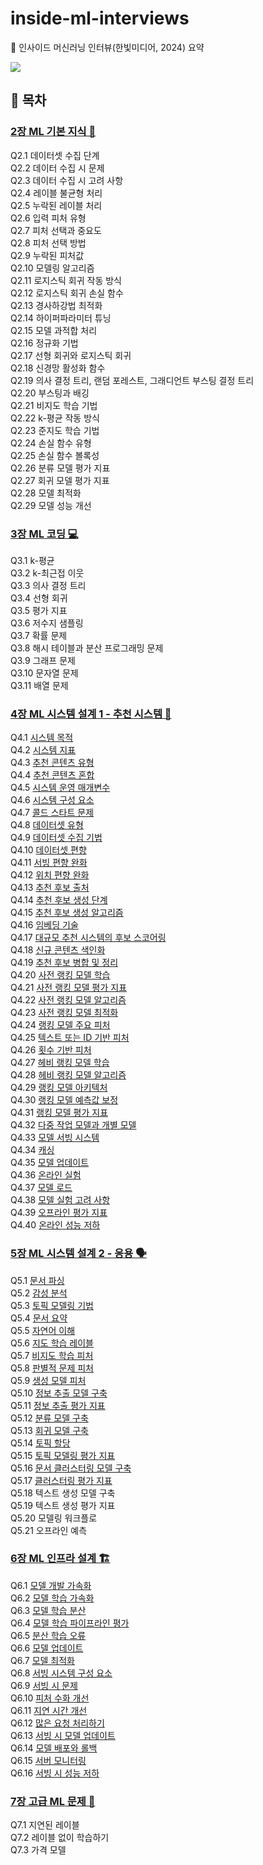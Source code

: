 # inside-ml-interviews

📖 인사이드 머신러닝 인터뷰(한빛미디어, 2024) 요약

![](https://www.hanbit.co.kr/data/books/B4332324407_l.jpg)

## 🔖 목차

### [2장 ML 기본 지식 📘](./chapter02/)

Q2.1 데이터셋 수집 단계  
Q2.2 데이터 수집 시 문제  
Q2.3 데이터 수집 시 고려 사항  
Q2.4 레이블 불균형 처리  
Q2.5 누락된 레이블 처리  
Q2.6 입력 피처 유형  
Q2.7 피처 선택과 중요도  
Q2.8 피처 선택 방법  
Q2.9 누락된 피처값  
Q2.10 모델링 알고리즘  
Q2.11 로지스틱 회귀 작동 방식  
Q2.12 로지스틱 회귀 손실 함수  
Q2.13 경사하강법 최적화  
Q2.14 하이퍼파라미터 튜닝  
Q2.15 모델 과적합 처리  
Q2.16 정규화 기법  
Q2.17 선형 회귀와 로지스틱 회귀  
Q2.18 신경망 활성화 함수  
Q2.19 의사 결정 트리, 랜덤 포레스트, 그래디언트 부스팅 결정 트리  
Q2.20 부스팅과 배깅  
Q2.21 비지도 학습 기법  
Q2.22 k-평균 작동 방식  
Q2.23 준지도 학습 기법  
Q2.24 손실 함수 유형  
Q2.25 손실 함수 볼록성  
Q2.26 분류 모델 평가 지표  
Q2.27 회귀 모델 평가 지표  
Q2.28 모델 최적화  
Q2.29 모델 성능 개선

### [3장 ML 코딩 💻](./chapter03/)

Q3.1 k-평균  
Q3.2 k-최근접 이웃  
Q3.3 의사 결정 트리  
Q3.4 선형 회귀  
Q3.5 평가 지표  
Q3.6 저수지 샘플링  
Q3.7 확률 문제  
Q3.8 해시 테이블과 분산 프로그래밍 문제  
Q3.9 그래프 문제  
Q3.10 문자열 문제  
Q3.11 배열 문제

### [4장 ML 시스템 설계 1 - 추천 시스템 🛒](./chapter04/)

Q4.1 [시스템 목적](./chapter04/q4_01.md)  
Q4.2 [시스템 지표](./chapter04/q4_02.md)  
Q4.3 [추천 콘텐츠 유형](./chapter04/q4_03.md)  
Q4.4 [추천 콘텐츠 혼합](./chapter04/q4_04.md)  
Q4.5 [시스템 운영 매개변수](./chapter04/q4_05.md)  
Q4.6 [시스템 구성 요소](./chapter04/q4_06.md)  
Q4.7 [콜드 스타트 문제](./chapter04/q4_07.md)  
Q4.8 [데이터셋 유형](./chapter04/q4_08.md)  
Q4.9 [데이터셋 수집 기법](./chapter04/q4_09.md)  
Q4.10 [데이터셋 편향](./chapter04/q4_10.md)  
Q4.11 [서빙 편향 완화](./chapter04/q4_11.md)  
Q4.12 [위치 편향 완화](./chapter04/q4_12.md)  
Q4.13 [추천 후보 출처](./chapter04/q4_13.md)  
Q4.14 [추천 후보 생성 단계](./chapter04/q4_14.md)  
Q4.15 [추천 후보 생성 알고리즘](./chapter04/q4_15.md)  
Q4.16 [임베딩 기술](./chapter04/q4_16.md)  
Q4.17 [대규모 추천 시스템의 후보 스코어링](./chapter04/q4_17.md)  
Q4.18 [신규 콘텐츠 색인화](./chapter04/q4_18.md)  
Q4.19 [추천 후보 병합 및 정리](./chapter04/q4_19.md)  
Q4.20 [사전 랭킹 모델 학습](./chapter04/q4_20.md)  
Q4.21 [사전 랭킹 모델 평가 지표](./chapter04/q4_21.md)  
Q4.22 [사전 랭킹 모델 알고리즘](./chapter04/q4_22.md)  
Q4.23 [사전 랭킹 모델 최적화](./chapter04/q4_23.md)  
Q4.24 [랭킹 모델 주요 피처](./chapter04/q4_24.md)  
Q4.25 [텍스트 또는 ID 기반 피처](./chapter04/q4_25.md)  
Q4.26 [횟수 기반 피처](./chapter04/q4_26.md)  
Q4.27 [헤비 랭킹 모델 학습](./chapter04/q4_27.md)  
Q4.28 [헤비 랭킹 모델 알고리즘](./chapter04/q4_28.md)  
Q4.29 [랭킹 모델 아키텍처](./chapter04/q4_29.md)  
Q4.30 [랭킹 모델 예측값 보정](./chapter04/q4_30.md)  
Q4.31 [랭킹 모델 평가 지표](./chapter04/q4_31.md)  
Q4.32 [다중 작업 모델과 개별 모델](./chapter04/q4_32.md)  
Q4.33 [모델 서빙 시스템](./chapter04/q4_33.md)  
Q4.34 [캐싱](./chapter04/q4_34.md)  
Q4.35 [모델 업데이트](./chapter04/q4_35.md)  
Q4.36 [온라인 실험](./chapter04/q4_36.md)  
Q4.37 [모델 로드](./chapter04/q4_37.md)  
Q4.38 [모델 실험 고려 사항](./chapter04/q4_38.md)  
Q4.39 [오프라인 평가 지표](./chapter04/q4_39.md)  
Q4.40 [온라인 성능 저하](./chapter04/q4_40.md)

### [5장 ML 시스템 설계 2 - 응용 🗣️](./chapter05/)

Q5.1 [문서 파싱](./chapter05/q5_01.md)  
Q5.2 [감성 분석](./chapter05/q5_02.md)  
Q5.3 [토픽 모델링 기법](./chapter05/q5_03.md)  
Q5.4 [문서 요약](./chapter05/q5_04.md)  
Q5.5 [자연어 이해](./chapter05/q5_05.md)  
Q5.6 [지도 학습 레이블](./chapter05/q5_06.md)  
Q5.7 [비지도 학습 피처](./chapter05/q5_07.md)  
Q5.8 [판별적 문제 피처](./chapter05/q5_08.md)  
Q5.9 [생성 모델 피처](./chapter05/q5_09.md)  
Q5.10 [정보 추출 모델 구축](./chapter05/q5_10.md)  
Q5.11 [정보 추출 평가 지표](./chapter05/q5_11.md)  
Q5.12 [분류 모델 구축](./chapter05/q5_12.md)  
Q5.13 [회귀 모델 구축](./chapter05/q5_13.md)  
Q5.14 [토픽 할당](./chapter05/q5_14.md)  
Q5.15 [토픽 모델링 평가 지표](./chapter05/q5_15.md)  
Q5.16 [문서 클러스터링 모델 구축](./chapter05/q5_16.md)  
Q5.17 [클러스터링 평가 지표](./chapter05/q5_17.md)  
Q5.18 텍스트 생성 모델 구축  
Q5.19 텍스트 생성 평가 지표  
Q5.20 모델링 워크플로  
Q5.21 오프라인 예측

### [6장 ML 인프라 설계 🏗️](./chapter06/)

Q6.1 [모델 개발 가속화](./chapter06/q6-01.md/)  
Q6.2 [모델 학습 가속화](./chapter06/q6-02.md/)  
Q6.3 [모델 학습 분산](./chapter06/q6-03.md/)  
Q6.4 [모델 학습 파이프라인 평가](./chapter06/q6-04.md/)  
Q6.5 [분산 학습 오류](./chapter06/q6-05.md/)  
Q6.6 [모델 업데이트](./chapter06/q6-06.md/)  
Q6.7 [모델 최적화 ](./chapter06/q6-07.md/)  
Q6.8 [서빙 시스템 구성 요소](./chapter06/q6-08.md/)  
Q6.9 [서빙 시 문제](./chapter06/q6-08.md/)  
Q6.10 [피처 수화 개선](./chapter06/q6-10.md/)  
Q6.11 [지연 시간 개선](./chapter06/q6-11.md/)  
Q6.12 [많은 요청 처리하기](./chapter06/q6-12.md/)  
Q6.13 [서빙 시 모델 업데이트](./chapter06/q6-13.md/)  
Q6.14 [모델 배포와 롤백](./chapter06/q6-14.md/)  
Q6.15 [서버 모니터링](./chapter06/q6-15.md/)  
Q6.16 [서빙 시 성능 저하](./chapter06/q6-16.md/)

### [7장 고급 ML 문제 🧠](<./chapter07/](./chapter06/q6-12.md/)>)

Q7.1 지연된 레이블  
Q7.2 레이블 없이 학습하기  
Q7.3 가격 모델
